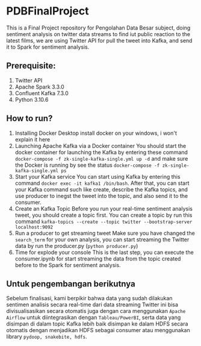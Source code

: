 # PDBFinalProject
This is a Final Project repository for Pengolahan Data Besar subject, doing sentiment analysis on twitter data streams to find iut public reaction to the latest films, we are using Twitter API for pull the tweet into Kafka, and send it to Spark for sentiment analysis.

## Prerequisite:
1. Twitter API
2. Apache Spark 3.3.0
3. Confluent Kafka 7.3.0
4. Python 3.10.6

## How to run?
1. Installing Docker Desktop
install docker on your windows, i won't explain it here 
2. Launching Apache Kafka via a Docker container
You should start the docker container for launching the Kafka by entering these command ```docker-compose -f zk-single-kafka-single.yml up -d``` and make sure the Docker is running by see the status ```docker-compose -f zk-single-kafka-single.yml ps```
3. Start your Kafka service
You can start using Kafka by entering this command ```docker exec -it kafka1 /bin/bash```. After that, you can start your Kafka command such like create, describe the Kafka topics, and use producer to inegst the tweet into the topic, and also send it to the consumer.
4. Create an Kafka Topic
Before you run your real-time sentiment analysis tweet, you should create a topic first. You can create a topic by run this command ```kafka-topics --create --topic twitter --bootstrap-server localhost:9092```
5. Run a producer to get streaming tweet
Make sure you have changed the ```search_term``` for your own analysis, you can start streaming the Twitter data by run the producer.py (```python producer.py```)
6. Time for explode your console
This is the last step, you can execute the consumer.ipynb for start streaming the data from the topic created before to the Spark for sentiment analysis.

## Untuk pengembangan berikutnya
Sebelum finalisasi, kami berpikir bahwa data yang sudah dilakukan sentimen analisis secara real-time dari data streaming Twitter ini bisa divisualisasikan secara otomatis juga dengan cara menggunakan ```Apache Airflow``` untuk diintegrasikan dengan ```Tableau/PowerBI```, serta data yang disimpan di dalam topic Kafka lebih baik disimpan ke dalam HDFS secara otomatis dengan menjadikan HDFS sebagai consumer atau menggunakan library ```pydoop, snakebite, hdfs```.
